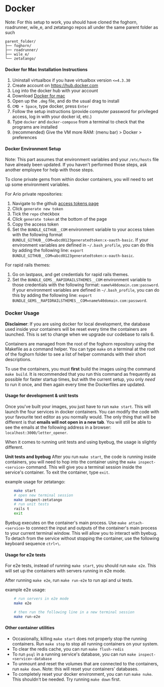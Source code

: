 # Docker
Note: For this setup to work, you should have cloned the foghorn, roadrunner, wile_e, and zetatango repos all under the same parent folder as such
```
parent_folder/
├── foghorn/
├── roadrunner/
├── wile_e/
└── zetatango/
```

#### Docker for Mac Installation Instructions
1. Uninstall virtualbox if you have virtualbox version `<=4.3.30`
2. Create account on https://hub.docker.com
3. Log into the docker hub with your account
4. Download [Docker for mac](https://hub.docker.com/editions/community/docker-ce-desktop-mac)
5. Open up the `.dmg` file, and do the usual drag to install
6. `CMD + Space`, type docker, press `Enter`
7. Follow the setup instructions (provide computer password for privileged access, log in with your docker id, etc.)
8. Type `docker` and `docker-compose` from a terminal to check that the programs are installed
9. (recommended) Give the VM more RAM: (menu bar) > Docker > preferences

#### Docker Environment Setup
Note: This part assumes that environment variables and your `/etc/hosts` file have already been updated. If you haven't performed those steps, ask another employee for help with those steps.

To clone private gems from within docker containers, you will need to set up some environment variables.

For Ario private repositories:

1. Navigate to the github [access tokens page](https://github.com/settings/tokens)
2. Click `generate new token`
3. Tick the `repo` checkbox
4. Click `generate token` at the bottom of the page
5. Copy the access token
6. Set the `BUNDLE_GITHUB__COM` environment variable to your access token with the following format `BUNDLE_GITHUB__COM=abcd0123generatedtoken:x-oauth-basic`.
If your environment variables are defined in `~/.bash_profile`, you can do this by adding the following line: `export BUNDLE_GITHUB__COM=abcd0123generatedtoken:x-oauth-basic`.

For rapid rails themes:

1. Go on lastpass, and get credentials for rapid rails themes.
2. Set the `BUNDLE_GEMS__RAPIDRAILSTHEMES__COM` environment variable to those credentials with the following format: `name%40domain.com:password`.
If your environment variables are defined in `~/.bash_profile`, you can do this by adding the following line: `export BUNDLE_GEMS__RAPIDRAILSTHEMES__COM=name%40domain.com:password`.

### Docker Usage

**Disclaimer**: If you are using docker for local development, the database used inside your containers will be reset every time the containers are launched. This is set to change when we upgrade our codebase to rails 6.

Containers are managed from the root of the foghorn repository using the Makefile as a command helper. You can type `make` on a terminal at the root of the foghorn folder to see a list of helper commands with their short descriptions.

To use the containers, you must **first** build the images using the command `make build`. It is recommended that you run this command as frequently as possible for faster startup times, but with the current setup, you only _need_ to run it once, and then again every time the Dockerfiles are updated.

#### Usage for development & unit tests
Once you've built your images, you just have to run `make start`. This will launch the four services in docker containers. You can modify the code with your favourite text editor as you normally would. The only thing that will be different is that **emails will not open in a new tab**. You will still be able to see the emails at the following address in a browser: `localhost:3000/letter_opener`.

When it comes to running unit tests and using byebug, the usage is slightly different.

**Unit tests and byebug**
After you run `make start`, the code is running inside containers, you will need to hop into the container using the `make inspect-<service>` command. This will give you a terminal session inside the service's container. To exit the container, type `exit`.

example usage for zetatango:
```bash
    make start
    # open new terminal session
    make inspect-zetatango
    # run unit tests
    rails t
    exit
```

Byebug executes on the container's main process. Use `make attach-<service>` to connect the input and outputs of the container's main process to your current terminal window. This will allow you to interact with byebug. To detach from the service without stopping the container, use the following keyboard sequence `ctrl+\`.

#### Usage for e2e tests
For e2e tests, instead of running `make start`, you should run `make e2e`.
This will set up the containers with servers running in e2e mode.

After running `make e2e`, run `make run-e2e` to run api and ui tests.

example e2e usage:
```bash
    # run servers in e2e mode
    make e2e

    # then run the following line in a new terminal session
    make run-e2e
```

#### Other container utilities
- Occasionally, killing `make start` does not properly stop the running containers. Run `make stop` to stop all running containers on your system.
- To clear the redis cache, you can run `make flush-redis`
- To run `psql` in a running service's database, you can run `make inspect-<service>-database`
- To unmount and reset the volumes that are connected to the containers, run `make down`. Note: this will reset your containers' databases.
- To completely reset your docker environment, you can run `make nuke`. This shouldn't be needed. Try running `make down` first.
